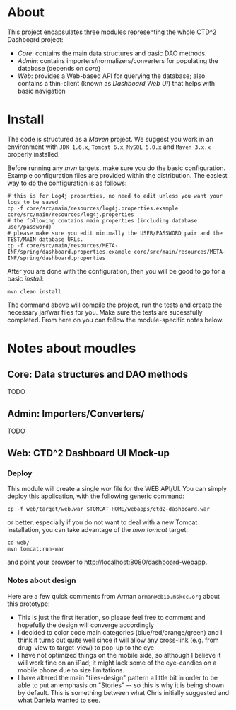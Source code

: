 # About
This project encapsulates three modules representing the whole CTD^2 Dashboard project:

* *Core*: contains the main data structures and basic DAO methods.
* *Admin*: contains importers/normalizers/converters for populating the database (depends on _core_)
* *Web*: provides a Web-based API for querying the database; also contains a thin-client (known as _Dashboard Web UI_) that helps with basic navigation

# Install
The code is structured as a _Maven_ project. 
We suggest you work in an environment with `JDK 1.6.x`, `Tomcat 6.x`, `MySQL 5.0.x` and `Maven 3.x.x` properly installed.

Before running any _mvn_ targets, make sure you do the basic configuration.
Example configuration files are provided within the distribution.
The easiest way to do the configuration is as follows:

	# this is for Log4j properties, no need to edit unless you want your logs to be saved
	cp -f core/src/main/resources/log4j.properties.example core/src/main/resources/log4j.properties
	# the following contains main properties (including database user/password)
	# please make sure you edit minimally the USER/PASSWORD pair and the TEST/MAIN database URLs.
	cp -f core/src/main/resources/META-INF/spring/dashboard.properties.example core/src/main/resources/META-INF/spring/dashboard.properties

After you are done with the configuration, then you will be good to go for a basic _install_:

	mvn clean install

The command above will compile the project, run the tests and create the necessary jar/war files for you.
Make sure the tests are sucessfully completed.
From here on you can follow the module-specific notes below.
  
# Notes about moudles
## Core: Data structures and DAO methods
TODO

## Admin: Importers/Converters/
TODO

## Web: CTD^2 Dashboard UI Mock-up
### Deploy
This module will create a single _war_ file for the WEB API/UI.
You can simply deploy this application, with the following generic command:

	cp -f web/target/web.war $TOMCAT_HOME/webapps/ctd2-dashboard.war

or better, especially if you do not want to deal with a new Tomcat installation, you can take advantage of the _mvn tomcat_ target:

	cd web/
	mvn tomcat:run-war

and point your browser to [http://localhost:8080/dashboard-webapp](http://localhost:8080/dashboard-webapp).

### Notes about design
Here are a few quick comments from Arman `arman@cbio.mskcc.org` about this prototype:

 * This is just the first iteration, so please feel free to comment and hopefully the design will converge accordingly
 * I decided to color code main categories (blue/red/orange/green) and I think it turns out quite well since it will allow any cross-link (e.g. from drug-view to target-view) to pop-up to the eye
 * I have not optimized things on the mobile side, so although I believe it will work fine on an iPad; it might lack some of the eye-candies on a mobile phone due to size limitations.
 * I have altered the main "tiles-design" pattern a little bit in order to be able to put an emphasis on "Stories" -- so this is why it is being shown by default. This is something between what Chris initially suggested and what Daniela wanted to see. 
